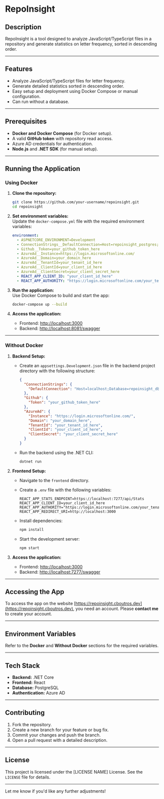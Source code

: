 # RepoInsight  

## Description  
RepoInsight is a tool designed to analyze JavaScript/TypeScript files in a repository and generate statistics on letter frequency, sorted in descending order.  

---

## Features  
- Analyze JavaScript/TypeScript files for letter frequency.  
- Generate detailed statistics sorted in descending order.  
- Easy setup and deployment using Docker Compose or manual configuration.
- Can run without a database.

---

## Prerequisites  
- **Docker and Docker Compose** (for Docker setup).  
- A valid **GitHub token** with repository read access.  
- Azure AD credentials for authentication.  
- **Node.js** and **.NET SDK** (for manual setup).  

---

## Running the Application  

### Using Docker  

1. **Clone the repository:**  
   ```bash  
   git clone https://github.com/your-username/repoinsight.git  
   cd repoinsight  
   ```  

2. **Set environment variables:**  
   Update the `docker-compose.yml` file with the required environment variables:  
   ```yaml  
   environment:  
     - ASPNETCORE_ENVIRONMENT=Development  
     - ConnectionStrings__DefaultConnection=Host=repoinsight_postgres;Database=repoinsight_db;Username=admin;Password=admin  
     - Github__Token=your_github_token_here  
     - AzureAd__Instance=https://login.microsoftonline.com/  
     - AzureAd__Domain=your_domain_here  
     - AzureAd__TenantId=your_tenant_id_here  
     - AzureAd__ClientId=your_client_id_here  
     - AzureAd__ClientSecret=your_client_secret_here
     - REACT_APP_CLIENT_ID: "your_client_id_here"
     - REACT_APP_AUTHORITY: "https://login.microsoftonline.com/your_tenant_id_here"  
   ```  

3. **Run the application:**  
   Use Docker Compose to build and start the app:  
   ```bash  
   docker-compose up --build  
   ```  

4. **Access the application:**  
   - Frontend: [http://localhost:3000](http://localhost:3000)
   - Backend: [http://localhost:8081/swagger](http://localhost:8081/swagger)

---

### Without Docker  

1. **Backend Setup:**  
   - Create an `appsettings.Development.json` file in the backend project directory with the following structure:  
     ```json  
     {  
       "ConnectionStrings": {  
         "DefaultConnection": "Host=localhost;Database=repoinsight_db;Username=admin;Password=admin"  
       },  
       "Github": {  
         "Token": "your_github_token_here"  
       },  
       "AzureAd": {  
         "Instance": "https://login.microsoftonline.com/",  
         "Domain": "your_domain_here",  
         "TenantId": "your_tenant_id_here",  
         "ClientId": "your_client_id_here",  
         "ClientSecret": "your_client_secret_here"  
       }  
     }  
     ```  
   - Run the backend using the .NET CLI:  
     ```bash  
     dotnet run  
     ```  

2. **Frontend Setup:**  
   - Navigate to the `frontend` directory.  
   - Create a `.env` file with the following variables:  
     ```env  
     REACT_APP_STATS_ENDPOINT=https://localhost:7277/api/Stats
     REACT_APP_CLIENT_ID=your_client_id_here  
     REACT_APP_AUTHORITY="https://login.microsoftonline.com/your_tenant_id_here"    
     REACT_APP_REDIRECT_URI=http://localhost:3000  
     ```  

   - Install dependencies:  
     ```bash  
     npm install  
     ```  

   - Start the development server:  
     ```bash  
     npm start  
     ```  

3. **Access the application:**  
   - Frontend: [http://localhost:3000](http://localhost:3000)
   - Backend: [http://localhost:7277/swagger](http://localhost:7277/swagger)

---

## Accessing the App  

To access the app on the website [https://repoinsight.cboutros.dev](https://repoinsight.cboutros.dev), you need an account. Please **contact me** to create your account.

---

## Environment Variables  

Refer to the **Docker** and **Without Docker** sections for the required variables.  

---

## Tech Stack  
- **Backend:** .NET Core  
- **Frontend:** React  
- **Database:** PostgreSQL  
- **Authentication:** Azure AD  

---

## Contributing  
1. Fork the repository.  
2. Create a new branch for your feature or bug fix.  
3. Commit your changes and push the branch.  
4. Open a pull request with a detailed description.  

---

## License  
This project is licensed under the [LICENSE NAME] License. See the `LICENSE` file for details.  

---

Let me know if you'd like any further adjustments!
